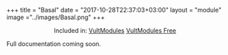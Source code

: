 +++
title = "Basal"
date = "2017-10-28T22:37:03+03:00"
layout = "module"
image ="../images/Basal.png"
+++

<center>Included in: <a href="/premium/" class="btn btn-primary" role="button">VultModules</a> <a href="/free/" class="btn btn-primary" role="button">VultModules Free</a> </center>

Full documentation coming soon.
